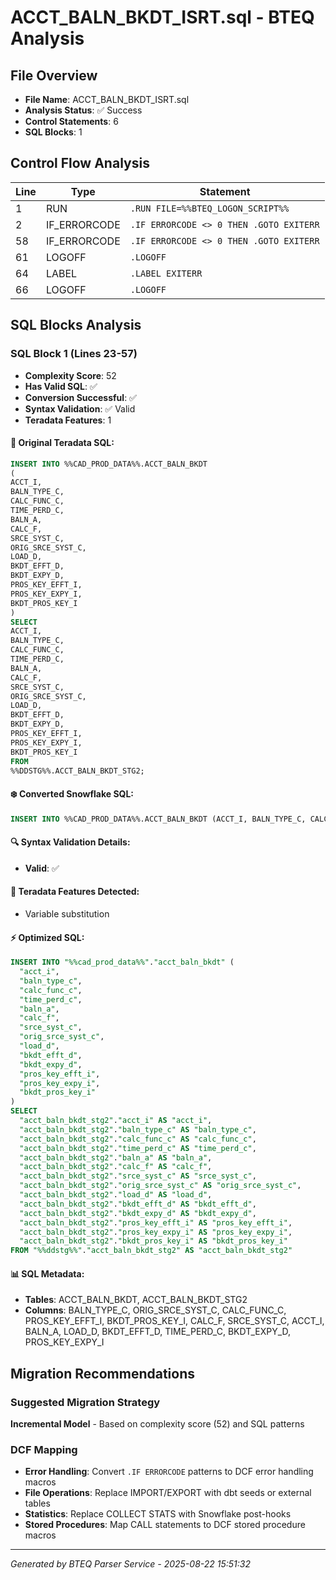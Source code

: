 # ACCT_BALN_BKDT_ISRT.sql - BTEQ Analysis

## File Overview
- **File Name**: ACCT_BALN_BKDT_ISRT.sql
- **Analysis Status**: ✅ Success
- **Control Statements**: 6
- **SQL Blocks**: 1

## Control Flow Analysis

| Line | Type | Statement |
|------|------|-----------|
| 1 | RUN | `.RUN FILE=%%BTEQ_LOGON_SCRIPT%%` |
| 2 | IF_ERRORCODE | `.IF ERRORCODE <> 0 THEN .GOTO EXITERR` |
| 58 | IF_ERRORCODE | `.IF ERRORCODE <> 0 THEN .GOTO EXITERR` |
| 61 | LOGOFF | `.LOGOFF` |
| 64 | LABEL | `.LABEL EXITERR` |
| 66 | LOGOFF | `.LOGOFF` |

## SQL Blocks Analysis

### SQL Block 1 (Lines 23-57)
- **Complexity Score**: 52
- **Has Valid SQL**: ✅
- **Conversion Successful**: ✅
- **Syntax Validation**: ✅ Valid
- **Teradata Features**: 1

#### 📝 Original Teradata SQL:
```sql
INSERT INTO %%CAD_PROD_DATA%%.ACCT_BALN_BKDT
(
ACCT_I,                        
BALN_TYPE_C,                   
CALC_FUNC_C,                   
TIME_PERD_C,                   
BALN_A,                        
CALC_F,                        
SRCE_SYST_C,                   
ORIG_SRCE_SYST_C,              
LOAD_D,                        
BKDT_EFFT_D,                   
BKDT_EXPY_D,                  
PROS_KEY_EFFT_I,               
PROS_KEY_EXPY_I,               
BKDT_PROS_KEY_I
)
SELECT 
ACCT_I,                        
BALN_TYPE_C,                   
CALC_FUNC_C,                   
TIME_PERD_C,                   
BALN_A,                        
CALC_F,                        
SRCE_SYST_C,                   
ORIG_SRCE_SYST_C,              
LOAD_D,                        
BKDT_EFFT_D,                   
BKDT_EXPY_D,                  
PROS_KEY_EFFT_I,               
PROS_KEY_EXPY_I,               
BKDT_PROS_KEY_I
FROM
%%DDSTG%%.ACCT_BALN_BKDT_STG2;
```

#### ❄️ Converted Snowflake SQL:
```sql
INSERT INTO %%CAD_PROD_DATA%%.ACCT_BALN_BKDT (ACCT_I, BALN_TYPE_C, CALC_FUNC_C, TIME_PERD_C, BALN_A, CALC_F, SRCE_SYST_C, ORIG_SRCE_SYST_C, LOAD_D, BKDT_EFFT_D, BKDT_EXPY_D, PROS_KEY_EFFT_I, PROS_KEY_EXPY_I, BKDT_PROS_KEY_I) SELECT ACCT_I, BALN_TYPE_C, CALC_FUNC_C, TIME_PERD_C, BALN_A, CALC_F, SRCE_SYST_C, ORIG_SRCE_SYST_C, LOAD_D, BKDT_EFFT_D, BKDT_EXPY_D, PROS_KEY_EFFT_I, PROS_KEY_EXPY_I, BKDT_PROS_KEY_I FROM %%DDSTG%%.ACCT_BALN_BKDT_STG2
```

#### 🔍 Syntax Validation Details:
- **Valid**: ✅

#### 🎯 Teradata Features Detected:
- Variable substitution

#### ⚡ Optimized SQL:
```sql
INSERT INTO "%%cad_prod_data%%"."acct_baln_bkdt" (
  "acct_i",
  "baln_type_c",
  "calc_func_c",
  "time_perd_c",
  "baln_a",
  "calc_f",
  "srce_syst_c",
  "orig_srce_syst_c",
  "load_d",
  "bkdt_efft_d",
  "bkdt_expy_d",
  "pros_key_efft_i",
  "pros_key_expy_i",
  "bkdt_pros_key_i"
)
SELECT
  "acct_baln_bkdt_stg2"."acct_i" AS "acct_i",
  "acct_baln_bkdt_stg2"."baln_type_c" AS "baln_type_c",
  "acct_baln_bkdt_stg2"."calc_func_c" AS "calc_func_c",
  "acct_baln_bkdt_stg2"."time_perd_c" AS "time_perd_c",
  "acct_baln_bkdt_stg2"."baln_a" AS "baln_a",
  "acct_baln_bkdt_stg2"."calc_f" AS "calc_f",
  "acct_baln_bkdt_stg2"."srce_syst_c" AS "srce_syst_c",
  "acct_baln_bkdt_stg2"."orig_srce_syst_c" AS "orig_srce_syst_c",
  "acct_baln_bkdt_stg2"."load_d" AS "load_d",
  "acct_baln_bkdt_stg2"."bkdt_efft_d" AS "bkdt_efft_d",
  "acct_baln_bkdt_stg2"."bkdt_expy_d" AS "bkdt_expy_d",
  "acct_baln_bkdt_stg2"."pros_key_efft_i" AS "pros_key_efft_i",
  "acct_baln_bkdt_stg2"."pros_key_expy_i" AS "pros_key_expy_i",
  "acct_baln_bkdt_stg2"."bkdt_pros_key_i" AS "bkdt_pros_key_i"
FROM "%%ddstg%%"."acct_baln_bkdt_stg2" AS "acct_baln_bkdt_stg2"
```

#### 📊 SQL Metadata:
- **Tables**: ACCT_BALN_BKDT, ACCT_BALN_BKDT_STG2
- **Columns**: BALN_TYPE_C, ORIG_SRCE_SYST_C, CALC_FUNC_C, PROS_KEY_EFFT_I, BKDT_PROS_KEY_I, CALC_F, SRCE_SYST_C, ACCT_I, BALN_A, LOAD_D, BKDT_EFFT_D, TIME_PERD_C, BKDT_EXPY_D, PROS_KEY_EXPY_I

## Migration Recommendations

### Suggested Migration Strategy
**Incremental Model** - Based on complexity score (52) and SQL patterns

### DCF Mapping
- **Error Handling**: Convert `.IF ERRORCODE` patterns to DCF error handling macros
- **File Operations**: Replace IMPORT/EXPORT with dbt seeds or external tables
- **Statistics**: Replace COLLECT STATS with Snowflake post-hooks
- **Stored Procedures**: Map CALL statements to DCF stored procedure macros

---

*Generated by BTEQ Parser Service - 2025-08-22 15:51:32*
